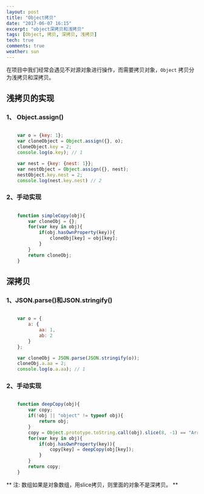 ```yaml
---
layout: post
title: "Object拷贝"
date: "2017-06-07 16:15"
excerpt: "object深拷贝和浅拷贝"
tags: [Object, 拷贝, 深拷贝, 浅拷贝]
tech: true
comments: true
weather: sun
---
```



在项目中我们经常会遇见不对源对象进行操作，而需要拷贝对象，`Object` 拷贝分为浅拷贝和深拷贝。

## 浅拷贝的实现

### 1、 Object.assign()

``` javascript

    var o = {key: 1};
    var cloneObject = Object.assign({}, o);
    cloneObject.key = 2;
    console.log(o.key); // 1

    var nest = {key: {nest: 1}};
    var nestObject = Object.assign({}, nest);
    nestObject.key.nest = 2;
    console.log(nest.key.nest) // 2

```

### 2、手动实现

``` javascript

    function simpleCopy(obj){
        var cloneObj = {};
        for(var key in obj){
            if(obj.hasOwnProperty(key)){
                cloneObj[key] = obj[key];
            }
        }
        return cloneObj;
    }

```



## 深拷贝
### 1、JSON.parse()和JSON.stringify()

``` javascript

    var o = {
        a: {
            aa: 1,
            ab: 2
        }
    };

    var cloneObj = JSON.parse(JSON.stringify(o));
    cloneObj.a.aa = 2;
    console.log(o.a.aa); // 1

```

### 2、手动实现

``` javascript

    function deepCopy(obj){
        var copy;
        if(!obj || "object" != typeof obj){
            return obj;
        }
        copy = Object.prototype.toString.call(obj).slice(8, -1) == "Array" ? [] : {};
        for(var key in obj){
            if(obj.hasOwnProperty(key)){
                copy[key] = deepCopy(obj[key]);
            }
        }
        return copy;
    }

```

** 注: 数组如果是对象数组，用slice拷贝，则里面的对象不是深拷贝。 **
